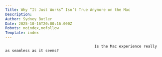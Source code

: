 ```yaml
---
Title: Why “It Just Works” Isn’t True Anymore on the Mac
Description: 
Author: Sydney Butler
Date: 2025-10-16T20:00:16.000Z
Robots: noindex,nofollow
Template: index
---
```


                                            Is the Mac experience really as seamless as it seems?
                                        